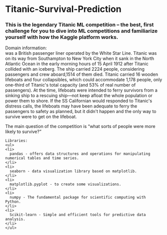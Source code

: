 # Titanic-Survival-Prediction
### This is the legendary Titanic ML competition – the best, first challenge for you to dive into ML competitions and familiarize yourself with how the Kaggle platform works.
Domain information:<br>
      was a British passenger liner operated by the White Star Line. Titanic was on its way from Southampton to New York City when it sank in the North Atlantic Ocean in the early morning hours of 15 April 1912 after Titanic collided with an iceberg. The ship carried 2224 people, considering passengers and crew aboard,1514 of them died.
Titanic carried 16 wooden lifeboats and four collapsibles, which could accommodate 1,178 people, only one-third of Titanic's total capacity (and 53% of real number of passengers). At the time, lifeboats were intended to ferry survivors from a sinking ship to a rescuing ship—not keep afloat the whole population or power them to shore. If the SS Californian would responded to Titanic's distress calls, the lifeboats may have been adequate to ferry the passengers to safety as planned, but it didn't happen and the only way to survive were to get on the lifeboat.

The main question of the competition is “what sorts of people were more likely to survive?”

    Libraries:
    <ul>
    <li>
      pandas - offers data structures and operations for manipulating numerical tables and time series.
    </li>
    <li>
      seaborn - data visualization library based on matplotlib.
    </li>
    <li>
      matplotlib.pyplot - to create some visualizations.
    </li>
    <li>
      numpy - The fundamental package for scientific computing with Python.
    </li>
    <li>
      Scikit-learn - Simple and efficient tools for predictive data analysis.
    </li>
    </ul>  
